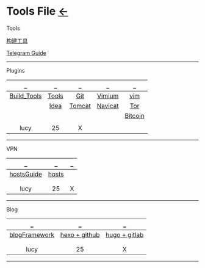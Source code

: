 # Tools File [←](../index.md)

Tools

[构建工具](Build_Tools/index.md)

[Telegram Guide](Telegram.md)

[]()

- - -

Plugins

| _ | _ | _ | _ | _ |
|:---:|:---:|:---:|:---:|:---:|
| [Build_Tools](Build_Tools/index.md) | [Tools](Tools.txt) | [Git](Git/index.md) | [Vimium](Vimium.txt) | [vim](vim.md) |
| []() | [Idea](Idea/index.md) | [Tomcat](Tomcat.txt) | [Navicat](Navicat.md) | [Tor](Tor.md) |
| []() | []() | []() | []() | [Bitcoin](Bitcoin.md) |
| []() | []() | []() | []() | []() |
| lucy | 25 | X |

- - -

VPN

| _ | _ | _ |
|:---:|:---:|:---:|
| [hostsGuide](hosts.md) | [hosts](hosts) | []() |
| []() | []() | []() |
| []() | []() | []() |
| lucy | 25 | X |

- - -

Blog

| _ | _ | _ |
|:---:|:---:|:---:|
| [blogFramework](Blog/blogFramework.md) | [hexo + github](https://raw.githubusercontent.com/AmbroseRen/test/master/Doc/Tools/hexo.bat) | [hugo + gitlab](hugo.md) |
| []() | []() | []() |
| []() | []() | []() |
| lucy | 25 | X |

- - -


